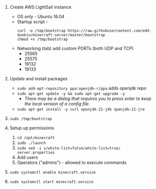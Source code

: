   1. Create AWS LightSail instance
      + OS only - Ubuntu 16.04
      + Startup script -
        ```
        curl -o /tmp/bootstrap https://raw.githubusercontent.com/edd-dunkin/minecraft-server/master/bootstrap
        chmod +x /tmp/bootstrap
        ```
      + Networking (tab) add custom PORTs (both UDP and TCP)
          - 25565
          - 25575
          - 19132
          - 19133
            
  2. Update and install packages
      + `sudo add-apt-repository ppa:openjdk-r/ppa` adds openjdk repo
      + `sudo apt-get update -y && sudo apt-get upgrade -y`
          - *There may be a dialog that requires you to press enter to keep the local version of a config file.*
      + `sudo apt-get install -y curl openjdk-21-jdk openjdk-21-jre`
  4. `sudo /tmp/bootstrap`
  5. Setup up permissions
      1. `cd /opt/minecraft`
      2. `sudo ./launch`
      3. `sudo sed -i s/white-list=false/white-list=true/ server.properties`
      4. Add users
        <!--
        ```
        # /opt/minecraft/whitelist.json
        [
          {"uuid": "4f7e30c3-e56d-473d-8287-ffc361782807","name": "DragonLadySage"},
          {"uuid": "4da3bbf3-2a74-4458-8227-813c0d020de0","name": "HappyJosh"}
        ]
        ```
        -->
      5. Operators ("admins") - allowed to execute commands
        <!--
        ```
        # /opt/minecraft/ops.json
        [
          {
            "uuid": "4da3bbf3-2a74-4458-8227-813c0d020de0",
            "name": "HappyJosh",
            "level": 4,
            "bypassesPlayerLimit": false
          },
          {
            "uuid": "4f7e30c3-e56d-473d-8287-ffc361782807",
            "name": "DragonLadySage",
            "level": 4,
            "bypassesPlayerLimit": false
          }
        ]
        ```
        -->
  6. `sudo systemctl enable minecraft.service`
  7. `sudo systemctl start minecraft.service`
